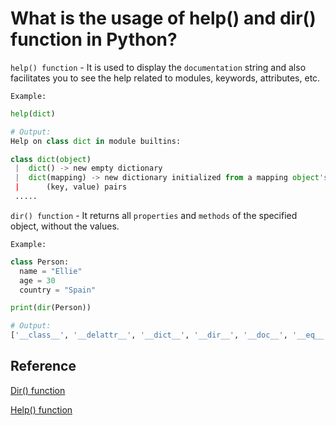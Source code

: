 # What is the usage of help() and dir() function in Python?

`help() function` - It is used to display the `documentation` string and also facilitates you to see the help related to modules, keywords, attributes, etc.

`Example:`

```python
help(dict)

# Output:
Help on class dict in module builtins:

class dict(object)
 |  dict() -> new empty dictionary
 |  dict(mapping) -> new dictionary initialized from a mapping object's
 |      (key, value) pairs
 .....
```

`dir() function` - It returns all `properties` and `methods` of the specified object, without the values.

`Example:`

```python
class Person:
  name = "Ellie"
  age = 30
  country = "Spain"

print(dir(Person))

# Output:
['__class__', '__delattr__', '__dict__', '__dir__', '__doc__', '__eq__', '__format__', '__ge__', '__getattribute__', '__gt__', '__hash__', '__init__', '__init_subclass__', '__le__', '__lt__', '__module__', '__ne__', '__new__', '__reduce__', '__reduce_ex__', '__repr__', '__setattr__', '__sizeof__', '__str__', '__subclasshook__', '__weakref__', 'age', 'country', 'name']
```

## Reference

[Dir() function](https://www.w3schools.com/python/ref_func_dir.asp)

[Help() function](https://www.programiz.com/python-programming/methods/built-in/help)
